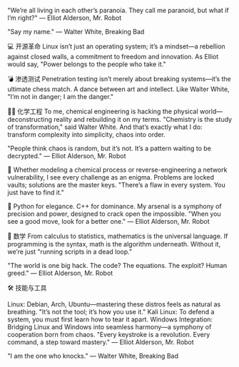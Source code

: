 
"We’re all living in each other’s paranoia. They call me paranoid, but what if I’m right?"
— Elliot Alderson, Mr. Robot

"Say my name."
— Walter White, Breaking Bad

💻 开源革命
Linux isn’t just an operating system; it’s a mindset—a rebellion against closed walls, a commitment to freedom and innovation. As Elliot would say, "Power belongs to the people who take it."

💣 渗透测试
Penetration testing isn’t merely about breaking systems—it’s the ultimate chess match. A dance between art and intellect. Like Walter White, "I’m not in danger; I am the danger."

🧑‍🔬 化学工程
To me, chemical engineering is hacking the physical world—deconstructing reality and rebuilding it on my terms. "Chemistry is the study of transformation," said Walter White. And that’s exactly what I do: transform complexity into simplicity, chaos into order.

"People think chaos is random, but it’s not. It’s a pattern waiting to be decrypted."
— Elliot Alderson, Mr. Robot

🔐 Whether modeling a chemical process or reverse-engineering a network vulnerability, I see every challenge as an enigma. Problems are locked vaults; solutions are the master keys. "There’s a flaw in every system. You just have to find it."

🤖 Python for elegance. C++ for dominance. My arsenal is a symphony of precision and power, designed to crack open the impossible.
"When you see a good move, look for a better one." — Elliot Alderson, Mr. Robot

📐 数学
From calculus to statistics, mathematics is the universal language. If programming is the syntax, math is the algorithm underneath. Without it, we’re just "running scripts in a dead loop."

"The world is one big hack. The code? The equations. The exploit? Human greed."
— Elliot Alderson, Mr. Robot

🛠 技能与工具

Linux: Debian, Arch, Ubuntu—mastering these distros feels as natural as breathing. "It’s not the tool; it’s how you use it."
Kali Linux: To defend a system, you must first learn how to tear it apart.
Windows Integration: Bridging Linux and Windows into seamless harmony—a symphony of cooperation born from chaos.
"Every keystroke is a revolution. Every command, a step toward mastery."
— Elliot Alderson, Mr. Robot

"I am the one who knocks."
— Walter White, Breaking Bad
